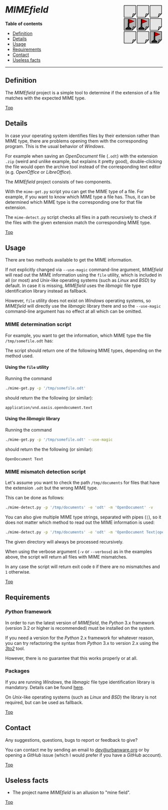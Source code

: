 # *MIMEfield* <img src="https://raw.githubusercontent.com/urbanware-org/mimefield/main/mimefield.png" alt="MIMEfield logo" height="128px" width="128px" align="right"/>

**Table of contents**
*   [Definition](#definition)
*   [Details](#details)
*   [Usage](#usage)
*   [Requirements](#requirements)
*   [Contact](#contact)
*   [Useless facts](#useless-facts)

----

## Definition

The *MIMEfield* project is a simple tool to determine if the extension of a file matches with the expected MIME type.

[Top](#mimefield-)

## Details

In case your operating system identifies files by their extension rather than MIME type, there are problems opening them with the corresponding program. This is the usual behavior of *Windows*.

For example when saving an *OpenDocument* file (`.odt`) with the extension `.zip` (weird and unlike example, but explains it pretty good), double-clicking the file would open the archive tool instead of the corresponding text editor (e.g. *OpenOffice* or *LibreOffice*).

The *MIMEfield* project consists of two components.

With the `mime-get.py` script you can get the MIME type of a file. For example, if you want to know which MIME type a file has. Thus,
it can be determined which MIME type is the corresponding one for that file extension.

The `mime-detect.py` script checks all files in a path recursively to check if the files with the given extension match the corresponding MIME type.

[Top](#mimefield-)

## Usage

There are two methods available to get the MIME information.

If not explicitly changed via `--use-magic` command-line argument, *MIMEfield* will read out the MIME information using the `file` utility, which is included in all (or most) and *Unix*-like operating systems (such as *Linux* and *BSD*) by default. In case it is missing, *MIMEfield* uses the *libmagic* file type identification library instead as fallback.

However, `file` utility does not exist on *Windows* operating systems, so *MIMEfield* will directly use the *libmagic* library there and so the `--use-magic` command-line argument has no effect at all which can be omitted.

### MIME determination script

For example, you want to get the information, which MIME type the file `/tmp/somefile.odt` has:

The script should return one of the following MIME types, depending on the method used.


#### Using the `file` utility

Running the command

```bash
./mime-get.py -p '/tmp/somefile.odt'
```

should return the the following (or similar):

```
application/vnd.oasis.opendocument.text
```

#### Using the *libmagic* library

Running the command

```bash
./mime-get.py -p '/tmp/somefile.odt' --use-magic
```

should return the the following (or similar):

```
OpenDocument Text
```

### MIME mismatch detection script

Let's assume you want to check the path `/tmp/documents` for files that have the extension `.odt` but the wrong MIME type.

This can be done as follows:

```bash
./mime-detect.py -p '/tmp/documents' -e 'odt' -m 'OpenDocument' -v
```

You can also give multiple MIME type strings, separated with pipes (`|`), so it does not matter which method to read out the MIME information is used:

```bash
./mime-detect.py -p '/tmp/documents' -e 'odt' -m 'OpenDocument Text|opendocument.text' -v
```

The given directory will always be processed recursively.

When using the verbose argument (`-v` or `--verbose`) as in the examples above, the script will return all files with MIME mismatches.

In any case the script will return exit code `0` if there are no mismatches and `1` otherwise.

[Top](#mimefield-)

## Requirements

### *Python* framework

In order to run the latest version of *MIMEfield*, the *Python* 3.x framework (version 3.2 or higher is recommended) must be installed on the system.

If you need a version for the *Python* 2.x framework for whatever reason, you can try refactoring the syntax from *Python* 3.x to version 2.x using the *[3to2](https://pypi.python.org/pypi/3to2)* tool.

However, there is no guarantee that this works properly or at all.

### Packages

If you are running *Windows*, the *libmagic* file type identification library is mandatory. Details can be found [here](https://pypi.org/project/python-magic).

On *Unix*-like operating systems (such as *Linux* and *BSD*) the library is not required, but can be used as fallback.

[Top](#mimefield-)

## Contact

Any suggestions, questions, bugs to report or feedback to give?

You can contact me by sending an email to [dev@urbanware.org](mailto:dev@urbanware.org) or by opening a *GitHub* issue (which I would prefer if you have a *GitHub* account).

[Top](#mimefield-)

## Useless facts

*   The project name *MIMEfield* is an allusion to "mine field".

[Top](#mimefield-)
